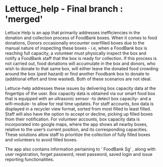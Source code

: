 # Lettuce_help - Final branch : 'merged'

Lettuce Help is an app that primarily addresses inefficiencies in the donation and collection process of FoodBank boxes.  When it comes to food donations,  Donors occasionally encounter overfilled boxes due to the manual nature of inspecting these boxes - i.e, when a FoodBank box is reaching full capacity, a volunteer must physically inspect the box and notify a FoodBank staff that the box is ready for collection. If this process is not carried out, food donations will accumulate in the box and donors, who wish to donate to that same box, will either leave the donated food crowding around the box (pest hazard) or find another Foodbank box to donate to (additional effort and time wasted).  Both of these scenarios are not ideal. 

Lettuce-help addresses these issues by delivering box capacity data at the fingertips of the user. Box capacity data is obtained via our smart food box that is equipped with an ultrasonic sensor -to detect box capacity- and a wifi-module- to allow for real time updates. For staff accounts, box data is displayed in a recycler view format, sorted from most filled to least filled. Staff will also have the option to accept or decline, picking up filled boxes from their notification. For volunteer accounts, box capacity data is incorporated into google maps, where the app shows all nearby boxes, relative to the user’s current position, and its corresponding capacities.  These solutions allow staff to prioritize the collection of fully filled boxes and volunteers to avoid filled boxes. 

The app also contains information pertaining to ‘ FoodBank Sg’ , along with user registration, forget password, reset password, saved login and issue reporting functionalities. 
